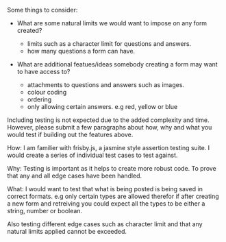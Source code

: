 Some things to consider:

- What are some natural limits we would want to impose on any form created?
    - limits such as a character limit for questions and answers.
    - how many questions a form can have.

- What are additional featues/ideas somebody creating a form may want to have access to?
    - attachments to questions and answers such as images.
    - colour coding
    - ordering
    - only allowing certain answers. e.g red, yellow or blue


Including testing is not expected due to the added complexity and time. However, please submit a few paragraphs about how, why and what you would test if building out the features above.

How:
I am familier with frisby.js, a jasmine style assertion testing suite.
I would create a series of individual test cases to test against.

Why:
Testing is important as it helps to create more robust code.
To prove that any and all edge cases have been handled.

What:
I would want to test that what is being posted is being saved in correct formats.
e.g only certain types are allowed therefor if after creating a new form and retreiving you could expect
all the types to be either a string, number or boolean.

Also testing different edge cases such as character limit and that any natural limits applied cannot be exceeded.